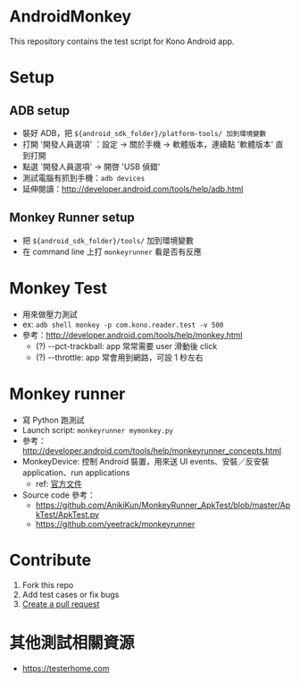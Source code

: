 # AndroidMonkey
This repository contains the test script for Kono Android app.

# Setup
## ADB setup
* 裝好 ADB，把 `${android_sdk_folder}/platform-tools/ 加到環境變數`
* 打開 '開發人員選項' ：設定 -> 關於手機 -> 軟體版本，連續點 '軟體版本' 直到打開
* 點選 '開發人員選項' -> 開啓 'USB 偵錯'
* 測試電腦有抓到手機：`adb devices`
* 延伸閱讀：http://developer.android.com/tools/help/adb.html

## Monkey Runner setup
* 把 `${android_sdk_folder}/tools/` 加到環境變數
* 在 command line 上打 `monkeyrunner` 看是否有反應

# Monkey Test
* 用來做壓力測試
* ex: `adb shell monkey -p com.kono.reader.test -v 500`
* 參考：http://developer.android.com/tools/help/monkey.html
  * (?) --pct-trackball: app 常常需要 user 滑動後 click
  * (?) --throttle: app 常會用到網路，可設 1 秒左右

# Monkey runner
* 寫 Python 跑測試
* Launch script: `monkeyrunner mymonkey.py`
* 參考：http://developer.android.com/tools/help/monkeyrunner_concepts.html
* MonkeyDevice: 控制 Android 裝置，用來送 UI events、安裝／反安裝 application、run applications
  * ref: [官方文件](http://developer.android.com/intl/ko/tools/help/MonkeyDevice.html)
* Source code 參考：
  * https://github.com/AnikiKun/MonkeyRunner_ApkTest/blob/master/ApkTest/ApkTest.py
  * https://github.com/yeetrack/monkeyrunner

# Contribute
1. Fork this repo
2. Add test cases or fix bugs
3. [Create a pull request](https://help.github.com/articles/creating-a-pull-request/)

# 其他測試相關資源
* https://testerhome.com
